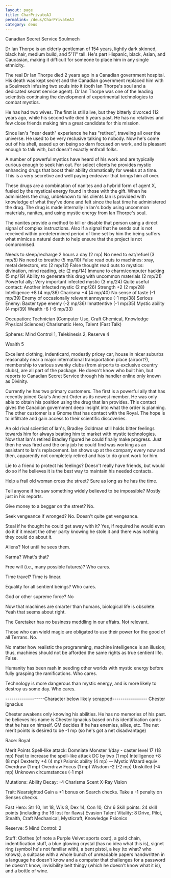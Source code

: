```yaml
---
layout: page
title: CharPrivateAJ
permalink: /deus/CharPrivateAJ
category: deus
---
```

Canadian Secret Service Soulmech

Dr Ian Thorpe is an elderly gentleman of 154 years, lightly dark skinned, black hair, medium build, and 5'11&quot; tall. He's part Hispanic, black, Asian, and Caucasian, making it difficult for someone to place him in any single ethnicity.

The real Dr Ian Thorpe died 2 years ago in a Canadian government hospital. His death was kept secret and the Canadian government replaced him with a Soulmech infusing two souls into it (both Ian Thorpe's soul and a dedicated secret service agent). Dr Ian Thorpe was one of the leading scientists continuing the development of experimental technologies to combat mystics.

He has had two wives. The first is still alive, but they bitterly divorced 112 years ago, while his second wife died 5 years past. He has no relatives and few close friends making him a great candidate for this mission.

Since Ian's &quot;near death&quot; experience he has &quot;retired&quot;, traveling all over the universe. He used to be very reclusive talking to nobody. Now he's come out of his shell, eased up on being so darn focused on work, and is pleasant enough to talk with, but doesn't exactly enthrall folks.

A number of powerful mystics have heard of his work and are typically curious enough to seek him out. For select clients he provides mystic enhancing drugs that boost their ability dramatically for weeks at a time. This is a very secretive and well paying endeavor that brings him all over.

These drugs are a combination of nanites and a hybrid form of agent X, fueled by the mystical energy found in those with the gift. When he administers the drug, unbeknown to his clients Ian is provided with knowledge of what they've done and felt since the last time he administered the drug.  The drug is made internally in Ian's body using uncommon materials, nanites, and using mystic energy from Ian Thorpe's soul.

The nanites provide a method to kill or disable that person using a direct signal of complex instructions. Also if a signal that he sends out is not received within predetermined period of time set by him the being suffers what mimics a natural death to help ensure that the project is not compromised.

Needs to sleep/recharge 2 hours a day (2 mp)
No need to eat/refuel (3 mp/5)
No need to breathe (5 mp/10)
False read outs to machines: xray, metal detectors, etc (2 mp/12)
False thought read outs to mystics: divination, mind reading, etc (2 mp/14)
Immune to charm/computer hacking (5 mp/19)
Ability to generate this drug with uncommon materials (2 mp/21)
Powerful ally: Very important infected mystic (3 mp/24)
Quite useful contact: Another infected mystic (2 mp/26)
Strength +2 (2 mp/28)
Intelligence +8 (4 mp/36)
Charisma +4 (4 mp/40)
No sense of taste (-1 mp/39)
Enemy of occasionally relevant annoyance (-1 mp/38)
Serious Enemy: Baxter type enemy (-2 mp/36)
Innattentive (-1 mp/35)
Mystic ability (4 mp/39)
Wealth -6 (-6 mp/33)

Occupation: Technician (Computer Use, Craft Chemical, Knowledge Physical Sciences)
Charismatic Hero, Talent (Fast Talk)

Spheres: Mind Control 1, Telekinesis 2, Reserve 4

Wealth 5

Excellent clothing, indenticard, modestly pricey car, house in nicer suburbs reasonably near a major international transportation place (airport?), membership to various swanky clubs (from airports to exclusive country clubs), are all part of the package. He doesn't know who built him, but reports to Canadian Secret Service through his handler online only known as Divinity.

Currently he has two primary customers. The first is a powerful ally that has recently joined Gaia's Ancient Order as its newest member. He was only able to obtain his position using the drug that Ian provides. This contact gives the Canadian government deep insight into what the order is planning. The other customer is a Gnome that has contact with the Royal. The hope is to infiltrate and gain access to their scientific discoveries.

An old rival scientist of Ian's, Bradley Goldman still holds bitter feelings towards him for always beating him to market with mystic technologies. Now that Ian's retired Bradley figured he could finally make progress. Just then he was fired and the only job he could find was working as an assistant to Ian's replacement. Ian shows up at the company every now and then, apparently not completely retired and has to do grunt work for him.

Lie to a friend to protect his feelings?
Doesn't really have friends, but would do so if he believes it is the best way to maintain his needed contacts.

Help a frail old woman cross the street?
Sure as long as he has the time.

Tell anyone if he saw something widely believed to be impossible?
Mostly just in his reports.

Give money to a beggar on the street?
No.

Seek vengeance if wronged?
No. Doesn't quite get vengeance.

Steal if he thought he could get away with it?
Yes, if required he would even do it if it meant the other party knowing he stole it and there was nothing they could do about it.

Aliens? Not until he sees them.

Karma? What's that?

Free will (i.e., many possible futures)? Who cares.

Time travel? Time is linear.

Equality for all sentient beings? Who cares.

God or other supreme force? No

Now that machines are smarter than humans, biological life is obsolete. Yeah that seems about right.

The Caretaker has no business meddling in our affairs. Not relevant.

Those who can wield magic are obligated to use their power for the good of all Terrans. No.

No matter how realistic the programming, machine intelligence is an illusion; thus, machines should not be afforded the same rights as true sentient life. False.

Humanity has been rash in seeding other worlds with mystic energy before fully grasping the ramifications. Who cares.

Technology is more dangerous than mystic energy, and is more likely to destroy us some day. Who cares.


-------------------Character below likely scrapped-----------------
Chester Ignacius

Chester awakens only knowing his abilities.  He has no memories of his past.  he believes his name is Chester Ignacius based on his identification cards that he has on himself.  GM decides if he has enemies, allies, etc.  The net merit points is desired to be -1 mp (so he's got a net disadvantage)

Race: Royal

Merit Points
Spell-like attack: Domniate Monster 1/day - caster level 17 (18 mp)
Feat to increase the spell-like attack DC by two (1 mp)
Intelligence +8 (8 mp)
Dexterity +4 (4 mp)
Psionic ability (4 mp)  -- Mystic Wizard equiv
Overdraw (1 mp)
Overdraw Focus (1 mp)
Wisdom -2 (-2 mp)
Unskilled (-4 mp)
Unknown circumstances (-1 mp)

Mutations:
Ability Decay: -4 Charisma
Scent
X-Ray Vision

Trait: Nearsighted
Gain a +1 bonus on Search checks.  Take a -1 penalty on Senses checks.

Fast Hero:
Str 10, Int 18, Wis 8, Dex 14, Con 10, Chr 6
Skill points: 24 skill points (including the 16 lost for flaws)
Evasion Talent
Vitality: 8
Drive, Pilot, Stealth, Craft Mechanical, Mysticraft, Knowledge Psionics

Reserve: 5
Mind Control: 2

Stuff:
Clothes (of note a Purple Velvet sports coat), a gold chain, indentification stuff, a blue glowing crystal (has no idea what this is), signet ring (symbol he's not familiar with), a bent pistol, a key (to what? who knows), a suitcase with a whole bunch of unreadable papers handwritten in a language he doesn't know and a computer that challenges for a password he doesn't know, invisibility belt thingy (which he doesn't know what it is), and a bottle of wine.
